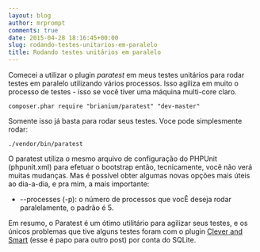 ```yaml
---
layout: blog
author: mrprompt
comments: true
date: 2015-04-28 18:16:45+00:00
slug: rodando-testes-unitarios-em-paralelo
title: Rodando testes unitários em paralelo
---
```


Comecei a utilizar o plugin *paratest* em meus testes unitários para rodar testes em paralelo utilizando vários processos.
Isso agiliza em muito o processo de testes - isso se você tiver uma máquina multi-core claro.

```
composer.phar require "brianium/paratest" "dev-master"
```

Somente isso já basta para rodar seus testes. Voce pode simplesmente rodar:
```
./vendor/bin/paratest
```

O paratest utiliza o mesmo arquivo de configuração do PHPUnit (phpunit.xml) para efetuar o bootstrap então, tecnicamente,
você não verá muitas mudanças. Mas é possível obter algumas novas opções mais úteis ao dia-a-dia, e pra mim, a mais importante:

- --processes (-p): o número de processos que vocÊ deseja rodar paralelamente, o padrão é 5.

Em resumo, o Paratest é um ótimo utilitário para agilizar seus testes, e os únicos problemas que tive alguns testes
foram com o plugin [Clever and Smart](https://github.com/lstrojny/phpunit-clever-and-smart) (esse é papo para outro post) por
conta do SQLite.